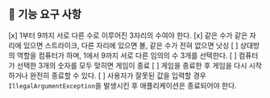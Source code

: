 ## 🚀 기능 요구 사항


[x] 1부터 9까지 서로 다른 수로 이루어진 3자리의 수여야 한다.
[x] 같은 수가 같은 자리에 있으면 스트라이크, 다른 자리에 있으면 볼, 같은 수가 전혀 없으면 낫싱
[ ] 상대방의 역할을 컴퓨터가 하며, 1에서 9까지 서로 다른 임의의 수 3개를 선택한다.
[ ] 컴퓨터가 선택한 3개의 숫자를 모두 맞히면 게임이 종료
[ ] 게임을 종료한 후 게임을 다시 시작하거나 완전히 종료할 수 있다.
[ ] 사용자가 잘못된 값을 입력할 경우 `IllegalArgumentException`을 발생시킨 후 애플리케이션은 종료되어야 한다.

